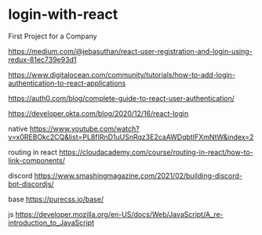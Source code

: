 # login-with-react
First Project for a Company

https://medium.com/@jebasuthan/react-user-registration-and-login-using-redux-81ec739e93d1

https://www.digitalocean.com/community/tutorials/how-to-add-login-authentication-to-react-applications

https://auth0.com/blog/complete-guide-to-react-user-authentication/

https://developer.okta.com/blog/2020/12/16/react-login

native 
https://www.youtube.com/watch?v=x0REBOkc2CQ&list=PL8fIRnD1uUSnRqz3E2caAWDqbtIFXmNtW&index=2

routing in react
https://cloudacademy.com/course/routing-in-react/how-to-link-components/

discord
https://www.smashingmagazine.com/2021/02/building-discord-bot-discordjs/

base
https://purecss.io/base/

js
https://developer.mozilla.org/en-US/docs/Web/JavaScript/A_re-introduction_to_JavaScript
